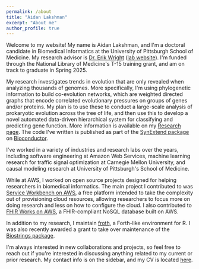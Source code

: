 ```yaml
---
permalink: /about
title: "Aidan Lakshman"
excerpt: "About me"
author_profile: true
---
```


Welcome to my website! My name is Aidan Lakshman, and I'm a doctoral candidate in Biomedical Informatics at the University of Pittsburgh School of Medicine. My research advisor is [Dr. Erik Wright](https://www.isb.pitt.edu/people/faculty/erik-wright-phd) ([lab website](http://www.wrightlabscience.com/p/index.html)). I'm funded through the National Library of Medicine's T-15 training grant, and am on track to graduate in Spring 2025.

My research investigates trends in evolution that are only revealed when analyzing thousands of genomes. More specifically, I'm using phylogenetic information to build co-evolution networks, which are weighted directed graphs that encode correlated evolutionary pressures on groups of genes and/or proteins. My plan is to use these to conduct a large-scale analysis of prokaryotic evolution across the tree of life, and then use this to develop a novel automated data-driven hierarchical system for classifying and predicting gene function. More information is available on my [Research page](https://www.ahl27.com/research). The code I've written is published as part of the [SynExtend package](https://github.com/npcooley/SynExtend) on [Bioconductor](https://bioconductor.org/).

I've worked in a variety of industries and research labs over the years, including software engineering at Amazon Web Services, machine learning research for traffic signal optimization at Carnegie Mellon University, and causal modeling research at University of Pittsburgh's School of Medicine.

While at AWS, I worked on open source projects designed for helping researchers in biomedical informatics. The main project I contributed to was [Service Workbench on AWS](https://aws.amazon.com/government-education/research-and-technical-computing/service-workbench/), a free platform intended to take the complexity out of provisioning cloud resources, allowing researchers to focus more on doing research and less on how to configure the cloud. I also contributed to [FHIR Works on AWS](https://aws.amazon.com/about-aws/whats-new/2020/12/introducing-fhir-works-on-aws/), a FHIR-compliant NoSQL database built on AWS.

In addition to my research, I maintain [froth](https://www.ahl27.com/froth), a Forth-like environment for R. I was also recently awarded a grant to take over maintenance of the [Biostrings package](https://www.bioconductor.org/packages/release/bioc/html/Biostrings.html). 

I'm always interested in new collaborations and projects, so feel free to reach out if you're interested in discussing anything related to my current or prior research. My contact info is on the sidebar, and my CV is located [here](https://www.ahl27.com/cv/).




